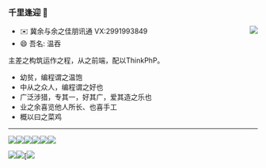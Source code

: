 ### 千里逢迎 👋

<img align="right" src="https://github-readme-stats.vercel.app/api?username=gujijiu&count_private=true&show_icons=true&theme=radicalhide_title=true&show_icons=true" />

<!--
**gujijiu/gujijiu** is a ✨ _special_ ✨ repository because its `README.md` (this file) appears on your GitHub profile.

Here are some ideas to get you started:
 -->
- ✉️ 冀余与余之佳朋讯通 VX:2991993849
- 😄 吾名: 温吞

主差之构筑运作之程，从之前端，配以ThinkPhP。
- 幼贫，编程谓之温饱
- 中从之众人，编程谓之好也
- 广泛涉猎，专其一，好其广，爱其造之乐也
- 业之余喜览他人所长、也喜手工
- 概以曰之菜鸡

---

[![](https://img.shields.io/badge/-JavaScript-red?style=flat-square&logo=javascript&logoColor=white)](#)[![](https://img.shields.io/badge/vue-4FC08D?style=flat-square&logo=Vue.js&logoColor=white)](#)[![](https://img.shields.io/badge/Webpack-4FC08D?style=flat-square&logo=Webpack&logoColor=white)](#)[![](https://img.shields.io/badge/Vite-1E90FF?style=flat-square&logo=Vite&logoColor=white)](#)[![](https://img.shields.io/badge/react-61DAFB?style=flat-square&logo=React&logoColor=white)](#)[![](https://img.shields.io/badge/-TypeScript-blue?style=flat-square&logo=typescript&logoColor=white)](#)

[![](https://img.shields.io/badge/PHP-61DAFB?style=flat-square&logo=php&logoColor=white)](#)[![](https://img.shields.io/badge/-Python-blue?style=flat-square&logo=python&logoColor=white)](#)[![](https://img.shields.io/badge/Golang-1E90FF?style=flat-square&logo=go&logoColor=white)
